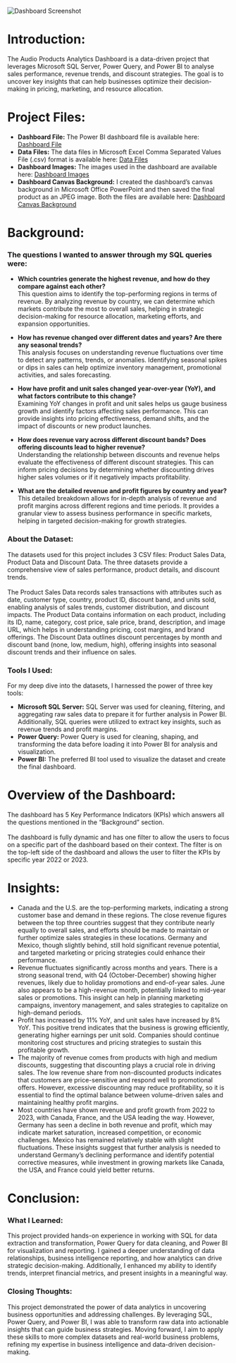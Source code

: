 ![Dashboard Screenshot](https://github.com/user-attachments/assets/13bf2a68-bd09-4a1a-a47a-8764ee7de3ad)

# Introduction:
The Audio Products Analytics Dashboard is a data-driven project that leverages Microsoft SQL Server, Power Query, and Power BI to analyse sales performance, revenue trends, and discount strategies. The goal is to uncover key insights that can help businesses optimize their decision-making in pricing, marketing, and resource allocation.

# Project Files:
- **Dashboard File:** The Power BI dashboard file is available here: [Dashboard File]([https://github.com/MadhurShekharBand/PowerBI_Project_-_Healthcare_Analytics_Dashboard/blob/f75fdb529bd1391cc3566e79388197985eb5790c/Dashboard%20-%20PowerBI%20File.pbix](https://github.com/MadhurShekharBand/SQL_and_PowerBI_Project_-_Audio_Products_Analytics_Dashboard/blob/4f85e2a7cccecbe0c32221c186b13ad1351d89c3/Dashboard%20-%20PowerBI%20File.pbix))
- **Data Files:** The data files in Microsoft Excel Comma Separated Values File (.csv) format is available here: [Data Files](https://github.com/MadhurShekharBand/SQL_and_PowerBI_Project_-_Audio_Products_Analytics_Dashboard/tree/4f85e2a7cccecbe0c32221c186b13ad1351d89c3/Data)
- **Dashboard Images:** The images used in the dashboard are available here: [Dashboard Images](https://github.com/MadhurShekharBand/SQL_and_PowerBI_Project_-_Audio_Products_Analytics_Dashboard/tree/4f85e2a7cccecbe0c32221c186b13ad1351d89c3/Dashboard%20Images)
- **Dashboard Canvas Background:** I created the dashboard’s canvas background in Microsoft Office PowerPoint and then saved the final product as an JPEG image. Both the files are available here: [Dashboard Canvas Background](https://github.com/MadhurShekharBand/SQL_and_PowerBI_Project_-_Audio_Products_Analytics_Dashboard/tree/4f85e2a7cccecbe0c32221c186b13ad1351d89c3/Dashboard%20Canvas%20Background)

# Background:
### The questions I wanted to answer through my SQL queries were:
- **Which countries generate the highest revenue, and how do they compare against each other?** <br>
This question aims to identify the top-performing regions in terms of revenue. By analyzing revenue by country, we can determine which markets contribute the most to overall sales, helping in strategic decision-making for resource allocation, marketing efforts, and expansion opportunities.

- **How has revenue changed over different dates and years? Are there any seasonal trends?** <br>
This analysis focuses on understanding revenue fluctuations over time to detect any patterns, trends, or anomalies. Identifying seasonal spikes or dips in sales can help optimize inventory management, promotional activities, and sales forecasting.

- **How have profit and unit sales changed year-over-year (YoY), and what factors contribute to this change?** <br>
Examining YoY changes in profit and unit sales helps us gauge business growth and identify factors affecting sales performance. This can provide insights into pricing effectiveness, demand shifts, and the impact of discounts or new product launches.

- **How does revenue vary across different discount bands? Does offering discounts lead to higher revenue?** <br>
Understanding the relationship between discounts and revenue helps evaluate the effectiveness of different discount strategies. This can inform pricing decisions by determining whether discounting drives higher sales volumes or if it negatively impacts profitability.

- **What are the detailed revenue and profit figures by country and year?** <br>
This detailed breakdown allows for in-depth analysis of revenue and profit margins across different regions and time periods. It provides a granular view to assess business performance in specific markets, helping in targeted decision-making for growth strategies.

### About the Dataset:
The datasets used for this project includes 3 CSV files: Product Sales Data, Product Data and Discount Data. The three datasets provide a comprehensive view of sales performance, product details, and discount trends.
<br>
<br>
The Product Sales Data records sales transactions with attributes such as date, customer type, country, product ID, discount band, and units sold, enabling analysis of sales trends, customer distribution, and discount impacts. The Product Data contains information on each product, including its ID, name, category, cost price, sale price, brand, description, and image URL, which helps in understanding pricing, cost margins, and brand offerings. The Discount Data outlines discount percentages by month and discount band (none, low, medium, high), offering insights into seasonal discount trends and their influence on sales.

### Tools I Used:
For my deep dive into the datasets, I harnessed the power of three key tools:
- **Microsoft SQL Server:** SQL Server was used for cleaning, filtering, and aggregating raw sales data to prepare it for further analysis in Power BI. Additionally, SQL queries were utilized to extract key insights, such as revenue trends and profit margins.
- **Power Query:** Power Query is used for cleaning, shaping, and transforming the data before loading it into Power BI for analysis and visualization.
- **Power BI:** The preferred BI tool used to visualize the dataset and create the final dashboard.

# Overview of the Dashboard:
The dashboard has 5 Key Performance Indicators (KPIs) which answers all the questions mentioned in the “Background” section.
<br>
<br>
The dashboard is fully dynamic and has one filter to allow the users to focus on a specific part of the dashboard based on their context. The filter is on the top-left side of the dashboard and  allows the user to filter the KPIs by specific year 2022 or 2023.

# Insights:
- Canada and the U.S. are the top-performing markets, indicating a strong customer base and demand in these regions. The close revenue figures between the top three countries suggest that they contribute nearly equally to overall sales, and efforts should be made to maintain or further optimize sales strategies in these locations. Germany and Mexico, though slightly behind, still hold significant revenue potential, and targeted marketing or pricing strategies could enhance their performance.
- Revenue fluctuates significantly across months and years. There is a strong seasonal trend, with Q4 (October-December) showing higher revenues, likely due to holiday promotions and end-of-year sales. June also appears to be a high-revenue month, potentially linked to mid-year sales or promotions. This insight can help in planning marketing campaigns, inventory management, and sales strategies to capitalize on high-demand periods.
- Profit has increased by 11% YoY, and unit sales have increased by 8% YoY. This positive trend indicates that the business is growing efficiently, generating higher earnings per unit sold. Companies should continue monitoring cost structures and pricing strategies to sustain this profitable growth.
- The majority of revenue comes from products with high and medium discounts, suggesting that discounting plays a crucial role in driving sales. The low revenue share from non-discounted products indicates that customers are price-sensitive and respond well to promotional offers. However, excessive discounting may reduce profitability, so it is essential to find the optimal balance between volume-driven sales and maintaining healthy profit margins.
- Most countries have shown revenue and profit growth from 2022 to 2023, with Canada, France, and the USA leading the way. However, Germany has seen a decline in both revenue and profit, which may indicate market saturation, increased competition, or economic challenges. Mexico has remained relatively stable with slight fluctuations. These insights suggest that further analysis is needed to understand Germany’s declining performance and identify potential corrective measures, while investment in growing markets like Canada, the USA, and France could yield better returns.

# Conclusion:
### What I Learned:
This project provided hands-on experience in working with SQL for data extraction and transformation, Power Query for data cleaning, and Power BI for visualization and reporting. I gained a deeper understanding of data relationships, business intelligence reporting, and how analytics can drive strategic decision-making. Additionally, I enhanced my ability to identify trends, interpret financial metrics, and present insights in a meaningful way.

### Closing Thoughts:
This project demonstrated the power of data analytics in uncovering business opportunities and addressing challenges. By leveraging SQL, Power Query, and Power BI, I was able to transform raw data into actionable insights that can guide business strategies. Moving forward, I aim to apply these skills to more complex datasets and real-world business problems, refining my expertise in business intelligence and data-driven decision-making.

